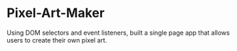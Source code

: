 # Pixel-Art-Maker
Using DOM selectors and event listeners, built a single page app that allows users to create their own pixel art.
